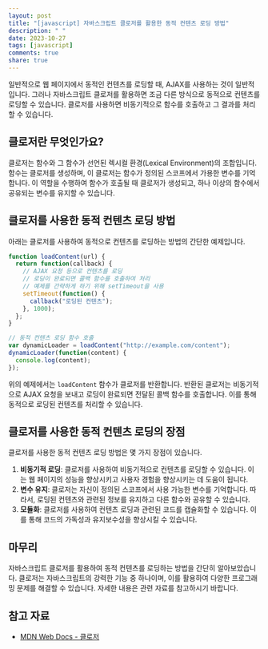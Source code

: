```yaml
---
layout: post
title: "[javascript] 자바스크립트 클로저를 활용한 동적 컨텐츠 로딩 방법"
description: " "
date: 2023-10-27
tags: [javascript]
comments: true
share: true
---
```


일반적으로 웹 페이지에서 동적인 컨텐츠를 로딩할 때, AJAX를 사용하는 것이 일반적입니다. 그러나 자바스크립트 클로저를 활용하면 조금 다른 방식으로 동적으로 컨텐츠를 로딩할 수 있습니다. 클로저를 사용하면 비동기적으로 함수를 호출하고 그 결과를 처리할 수 있습니다.

## 클로저란 무엇인가요?

클로저는 함수와 그 함수가 선언된 렉시컬 환경(Lexical Environment)의 조합입니다. 함수는 클로저를 생성하며, 이 클로저는 함수가 정의된 스코프에서 가용한 변수를 기억합니다. 이 역할을 수행하여 함수가 호출될 때 클로저가 생성되고, 하나 이상의 함수에서 공유되는 변수를 유지할 수 있습니다.

## 클로저를 사용한 동적 컨텐츠 로딩 방법

아래는 클로저를 사용하여 동적으로 컨텐츠를 로딩하는 방법의 간단한 예제입니다.

```javascript
function loadContent(url) {
  return function(callback) {
    // AJAX 요청 등으로 컨텐츠를 로딩
    // 로딩이 완료되면 콜백 함수를 호출하여 처리
    // 예제를 간략하게 하기 위해 setTimeout을 사용
    setTimeout(function() {
      callback("로딩된 컨텐츠");
    }, 1000);
  };
}

// 동적 컨텐츠 로딩 함수 호출
var dynamicLoader = loadContent("http://example.com/content");
dynamicLoader(function(content) {
  console.log(content);
});
```

위의 예제에서는 `loadContent` 함수가 클로저를 반환합니다. 반환된 클로저는 비동기적으로 AJAX 요청을 보내고 로딩이 완료되면 전달된 콜백 함수를 호출합니다. 이를 통해 동적으로 로딩된 컨텐츠를 처리할 수 있습니다.

## 클로저를 사용한 동적 컨텐츠 로딩의 장점

클로저를 사용한 동적 컨텐츠 로딩 방법은 몇 가지 장점이 있습니다.

1. **비동기적 로딩**: 클로저를 사용하여 비동기적으로 컨텐츠를 로딩할 수 있습니다. 이는 웹 페이지의 성능을 향상시키고 사용자 경험을 향상시키는 데 도움이 됩니다.
2. **변수 유지**: 클로저는 자신이 정의된 스코프에서 사용 가능한 변수를 기억합니다. 따라서, 로딩된 컨텐츠와 관련된 정보를 유지하고 다른 함수와 공유할 수 있습니다.
3. **모듈화**: 클로저를 사용하여 컨텐츠 로딩과 관련된 코드를 캡슐화할 수 있습니다. 이를 통해 코드의 가독성과 유지보수성을 향상시킬 수 있습니다.

## 마무리

자바스크립트 클로저를 활용하여 동적 컨텐츠를 로딩하는 방법을 간단히 알아보았습니다. 클로저는 자바스크립트의 강력한 기능 중 하나이며, 이를 활용하여 다양한 프로그래밍 문제를 해결할 수 있습니다. 자세한 내용은 관련 자료를 참고하시기 바랍니다.

## 참고 자료

- [MDN Web Docs - 클로저](https://developer.mozilla.org/ko/docs/Web/JavaScript/Guide/Closures)